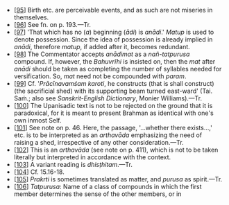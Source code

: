 - [[95](#page--1-0)] Birth etc. are perceivable events, and as such are not miseries in themselves.
- [[96](#page--1-1)] See fn. on p. 193.—Tr.
- [[97](#page--1-2)] 'That which has no (*a*) beginning (*ādi*) is *anādi*.' *Matup* is used to denote possession. Since the idea of possession is already implied in *anādi*, therefore *matup*, if added after it, becomes redundant.
- [[98](#page--1-3)] The Commentator accepts *anādimat* as a *nañ-tatpurusa* compound. If, however, the *Bahuvrīhi* is insisted on, then the *mat* after *anādi* should be taken as completing the number of syllables needed for versification. So, *mat* need not be compounded with *param*.
- [[99](#page--1-4)] Cf. '*Prācīnavamśam karoti*, he constructs (that is shall construct) (the sacrificial shed) with its supporting beam turned east-ward' (Tai. Saṁ.; also see *Sanskrit-English Dictionary*, Monier Williams).—Tr.
- [[100](#page--1-5)] The Upanisadic text is not to be rejected on the ground that it is paradoxical, for it is meant to present Brahman as identical with one's own inmost Self.
- [[101](#page--1-6)] See note on p. 46. Here, the passage, '…whether there exists…,' etc. is to be interpreted as an *arthavāda* emphasizing the need of raising a shed, irrespective of any other consideration.—Tr.
- [[102](#page--1-7)] This is an *arthavāda* (see note on p. 411), which is not to be taken literally but interpreted in accordance with the context.
- [[103](#page--1-8)] A variant reading is *dhisṭhitam*.—Tr.
- [[104](#page--1-9)] Cf. 15.16-18.
- [[105](#page--1-10)] *Prakrti* is sometimes translated as matter, and *purusa* as spirit.—Tr.
- [[106](#page--1-11)] *Tatpurusa*: Name of a class of compounds in which the first member determines the sense of the other members, or in